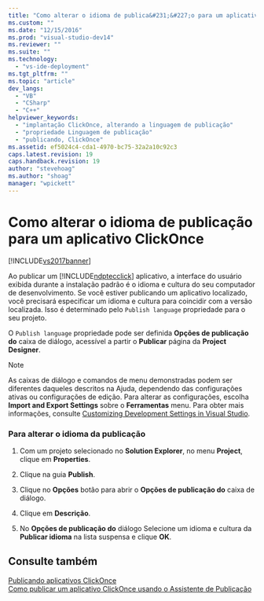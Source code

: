 ```yaml
---
title: "Como alterar o idioma de publica&#231;&#227;o para um aplicativo ClickOnce | Microsoft Docs"
ms.custom: ""
ms.date: "12/15/2016"
ms.prod: "visual-studio-dev14"
ms.reviewer: ""
ms.suite: ""
ms.technology: 
  - "vs-ide-deployment"
ms.tgt_pltfrm: ""
ms.topic: "article"
dev_langs: 
  - "VB"
  - "CSharp"
  - "C++"
helpviewer_keywords: 
  - "implantação ClickOnce, alterando a linguagem de publicação"
  - "propriedade Linguagem de publicação"
  - "publicando, ClickOnce"
ms.assetid: ef5024c4-cda1-4970-bc75-32a2a10c92c3
caps.latest.revision: 19
caps.handback.revision: 19
author: "stevehoag"
ms.author: "shoag"
manager: "wpickett"
---
```

# Como alterar o idioma de publica&#231;&#227;o para um aplicativo ClickOnce
[!INCLUDE[vs2017banner](../code-quality/includes/vs2017banner.md)]

Ao publicar um [!INCLUDE[ndptecclick](../deployment/includes/ndptecclick_md.md)] aplicativo, a interface do usuário exibida durante a instalação padrão é o idioma e cultura do seu computador de desenvolvimento.  Se você estiver publicando um aplicativo localizado, você precisará especificar um idioma e cultura para coincidir com a versão localizada.  Isso é determinado pelo `Publish language` propriedade para o seu projeto.  
  
 O `Publish language` propriedade pode ser definida  **Opções de publicação do** caixa de diálogo, acessível a partir o  **Publicar** página da  **Project Designer**.  
  
> [!NOTE]
>  As caixas de diálogo e comandos de menu demonstradas podem ser diferentes daqueles descritos na Ajuda, dependendo das configurações ativas ou configurações de edição.  Para alterar as configurações, escolha  **Import and Export Settings** sobre o  **Ferramentas** menu.  Para obter mais informações, consulte [Customizing Development Settings in Visual Studio](http://msdn.microsoft.com/pt-br/22c4debb-4e31-47a8-8f19-16f328d7dcd3).  
  
### Para alterar o idioma da publicação  
  
1.  Com um projeto selecionado no **Solution Explorer**, no menu **Project**, clique em **Properties**.  
  
2.  Clique na guia **Publish**.  
  
3.  Clique no  **Opções** botão para abrir o  **Opções de publicação do** caixa de diálogo.  
  
4.  Clique em  **Descrição**.  
  
5.  No  **Opções de publicação do** diálogo Selecione um idioma e cultura da  **Publicar idioma** na lista suspensa e clique  **OK**.  
  
## Consulte também  
 [Publicando aplicativos ClickOnce](../deployment/publishing-clickonce-applications.md)   
 [Como publicar um aplicativo ClickOnce usando o Assistente de Publicação](../Topic/How%20to:%20Publish%20a%20ClickOnce%20Application%20using%20the%20Publish%20Wizard.md)